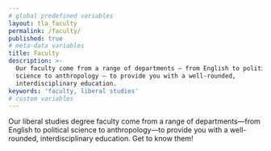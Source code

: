 ```yaml
---
# global predefined variables
layout: tla_faculty
permalink: /faculty/
published: true
# meta-data variables
title: Faculty
description: >-
  Our faculty come from a range of departments — from English to political
  science to anthropology — to provide you with a well-rounded,
  interdisciplinary education.
keywords: 'faculty, liberal studies'
# custom variables
---
```

Our liberal studies degree faculty come from a range of departments—from English to political science to anthropology—to provide you with a well-rounded, interdisciplinary education. Get to know them!
